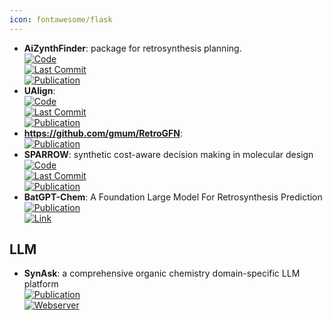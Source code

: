 ```yaml
---
icon: fontawesome/flask
---
```


- **AiZynthFinder**: package for retrosynthesis planning.  
	[![Code](https://img.shields.io/github/stars/MolecularAI/aizynthfinder?style=for-the-badge&logo=github)](https://github.com/MolecularAI/aizynthfinder)  
	[![Last Commit](https://img.shields.io/github/last-commit/MolecularAI/aizynthfinder?style=for-the-badge&logo=github)](https://github.com/MolecularAI/aizynthfinder)  
	[![Publication](https://img.shields.io/badge/Publication-Citations:0-blue?style=for-the-badge&logo=arxiv)](https://doi.org/10.26434/chemrxiv.12465371.v1)  
- **UAlign**:   
	[![Code](https://img.shields.io/github/stars/zengkaipeng/UAlign?style=for-the-badge&logo=github)](https://github.com/zengkaipeng/UAlign)  
	[![Last Commit](https://img.shields.io/github/last-commit/zengkaipeng/UAlign?style=for-the-badge&logo=github)](https://github.com/zengkaipeng/UAlign)  
	[![Publication](https://img.shields.io/badge/Publication-Citations:0-blue?style=for-the-badge&logo=bookstack)](https://doi.org/10.48550/arXiv.2404.00044)  
- **https://github.com/gmum/RetroGFN**:   
	[![Publication](https://img.shields.io/badge/Publication-Citations:0-blue?style=for-the-badge&logo=bookstack)](https://doi.org/10.48550/arXiv.2406.18739)  
- **SPARROW**: synthetic cost-aware decision making in molecular design  
	[![Code](https://img.shields.io/github/stars/coleygroup/sparrow?style=for-the-badge&logo=github)](https://github.com/coleygroup/sparrow)  
	[![Last Commit](https://img.shields.io/github/last-commit/coleygroup/sparrow?style=for-the-badge&logo=github)](https://github.com/coleygroup/sparrow)  
	[![Publication](https://img.shields.io/badge/Publication-Citations:0-blue?style=for-the-badge&logo=bookstack)](https://doi.org/10.48550/arXiv.2311.02187)  
- **BatGPT-Chem**: A Foundation Large Model For Retrosynthesis Prediction  
	[![Publication](https://img.shields.io/badge/Publication-Citations:0-blue?style=for-the-badge&logo=bookstack)](https://doi.org/10.48550/arXiv.2408.10285)  
	[![Link](https://img.shields.io/badge/Link-offline-red?style=for-the-badge&logo=xamarin&logoColor=red)](https://www.batgpt.net/dapp/chem)  

## **LLM**
- **SynAsk**: a comprehensive organic chemistry domain-specific LLM platform  
	[![Publication](https://img.shields.io/badge/Publication-Citations:0-blue?style=for-the-badge&logo=bookstack)](https://doi.org/10.48550/arXiv.2406.04593)  
	[![Webserver](https://img.shields.io/badge/Webserver-online-brightgreen?style=for-the-badge&logo=cachet&logoColor=65FF8F)](http://synask.aichemeco.com)  
